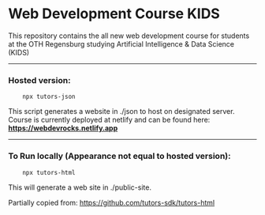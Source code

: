 # Web Development Course KIDS #

This repository contains the all new web development course for students at the OTH Regensburg studying Artificial Intelligence & Data Science (KIDS)

---
### Hosted version:

~~~shell
    npx tutors-json
~~~
This script generates a website in ./json to host on designated server. 
Course is currently deployed at netlify and can be found here:
**https://webdevrocks.netlify.app**

---



### To Run locally (Appearance not equal to hosted version):
~~~shell
    npx tutors-html
~~~
This will generate a web site in ./public-site.



Partially copied from: https://github.com/tutors-sdk/tutors-html 
